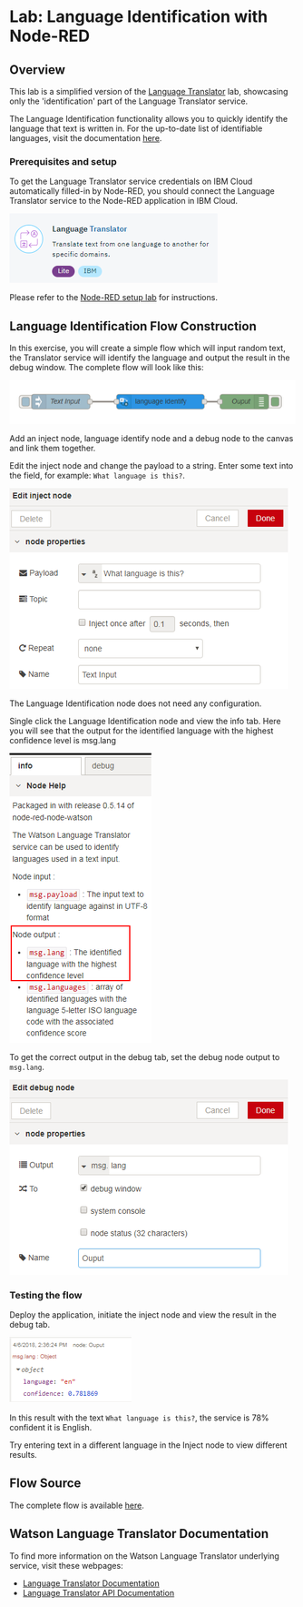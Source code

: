 #  Lab: Language Identification with Node-RED

## Overview
This lab is a simplified version of the [Language Translator](/introduction_to_node_red/README.md) lab, showcasing only the 'identification' part of the Language Translator service.

The Language Identification functionality allows you to quickly identify the language that text is written in. For the up-to-date list of identifiable languages, visit the documentation [here](https://console.bluemix.net/docs/services/language-translator/identifiable-languages.html).

### Prerequisites and setup
To get the Language Translator service credentials on IBM Cloud automatically filled-in by Node-RED, you should connect the Language Translator service to the Node-RED application in IBM Cloud.

![TranslatorSerivce](images/language_translator_service.png)

Please refer to the [Node-RED setup lab](/introduction_to_node_red/README.md) for instructions.

## Language Identification Flow Construction
In this exercise, you will create a simple flow which will input random text, the Translator service will identify the language and output the result in the debug window. The complete flow will look like this:

![`Flow`](images/flow.png)

Add an inject node, language identify node and a debug node to the canvas and link them together.

Edit the inject node and change the payload to a string. Enter some text into the field, for example: `What language is this?`.

![`InjectNode`](images/inject_node.png)

The Language Identification node does not need any configuration.

Single click the Language Identification node and view the info tab. Here you will see that the output for the identified language with the highest confidence level is msg.lang

![`Info`](images/lang_identify_info.png)

To get the correct output in the debug tab, set the debug node output to `msg.lang`.

![`Debug`](images/debug.png)

### Testing the flow
Deploy the application, initiate the inject node and view the result in the debug tab.

![`Result`](images/result.png)

In this result with the text `What language is this?`, the service is 78% confident it is English.

Try entering text in a different language in the Inject node to view different results.

## Flow Source
The complete flow is available [here](lang_identification_flow.json).

## Watson Language Translator Documentation
To find more information on the Watson Language Translator underlying service, visit these webpages:
- [Language Translator Documentation](https://console.bluemix.net/docs/services/language-translator/index.html)
- [Language Translator API Documentation](https://www.ibm.com/watson/developercloud/language-translator/api/v2)
